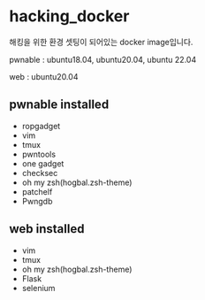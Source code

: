 # hacking_docker

해킹을 위한 환경 셋팅이 되어있는 docker image입니다.

pwnable : ubuntu18.04, ubuntu20.04, ubuntu 22.04

web : ubuntu20.04

## pwnable installed 
* ropgadget
* vim
* tmux
* pwntools
* one gadget
* checksec
* oh my zsh(hogbal.zsh-theme)
* patchelf
* Pwngdb

## web installed
* vim
* tmux
* oh my zsh(hogbal.zsh-theme)
* Flask
* selenium